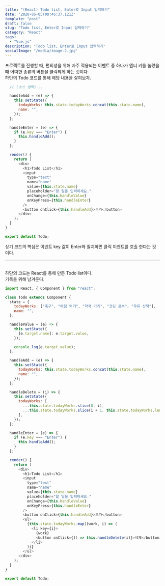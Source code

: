 ```yaml
---
title: "(React) Todo list, Enter로 Input 입력하기"
date: "2020-06-05T09:46:37.121Z"
template: "post"
draft: false
slug: "Todo list, Enter로 Input 입력하기"
category: "React"
tags:
  - "Vue.js"
description: "Todo list, Enter로 Input 입력하기"
socialImage: "/media/image-2.jpg"
---
```


프로젝트를 진행할 때, 편의성을 위해 자주 적용되는 이벤트 중 하나가 엔터 키를 눌렀을 때 어떠한 종류의 버튼을 클릭되게 하는 것이다.<br>
하단의 Todo 코드를 통해 해당 내용을 살펴보자.

```js
  // (소스 생략)...

  handleAdd = (e) => {
    this.setState({
      todayWorks: this.state.todayWorks.concat(this.state.name),
      name: "",
    });
  };

  handleEnter = (e) => {
    if (e.key === "Enter") {
      this.handleAdd();
    }
  };

  render() {
    return (
      <div>
        <h1>Todo List</h1>
        <input
          type="text"
          name="name"
          value={this.state.name}
          placeholder="할 일을 입력하세요."
          onChange={this.handleValue}
          onKeyPress={this.handleEnter}
        />
        <button onClick={this.handleAdd}>추가</button>
      </div>
    );
  }
}

export default Todo;
```

상기 코드의 핵심은 이벤트 key 값이 Enter와 일치하면 클릭 이벤트를 호출 한다는 것이다.
<br>

---

<br>
하단의 코드는 React를 통해 만든 Todo list이다.<br>
기록을 위해 남겨둔다.

```js
import React, { Component } from "react";

class Todo extends Component {
  state = {
    todayWorks: ["축구", "아침 먹기", "약국 가기", "코딩 공부", "우유 산책"],
    name: "",
  };

  handleValue = (e) => {
    this.setState({
      [e.target.name]: e.target.value,
    });

    console.log(e.target.value);
  };

  handleAdd = (e) => {
    this.setState({
      todayWorks: this.state.todayWorks.concat(this.state.name),
      name: "",
    });
  };

  handleDelete = (i) => {
    this.setState({
      todayWorks: [
        ...this.state.todayWorks.slice(0, i),
        ...this.state.todayWorks.slice(i + 1, this.state.todayWorks.length),
      ],
    });
  };

  handleEnter = (e) => {
    if (e.key === "Enter") {
      this.handleAdd();
    }
  };

  render() {
    return (
      <div>
        <h1>Todo List</h1>
        <input
          type="text"
          name="name"
          value={this.state.name}
          placeholder="할 일을 입력하세요."
          onChange={this.handleValue}
          onKeyPress={this.handleEnter}
        />
        <button onClick={this.handleAdd}>추가</button>
        <ul>
          {this.state.todayWorks.map((work, i) => (
            <li key={i}>
              {work}
              <button onClick={() => this.handleDelete(i)}>삭제</button>
            </li>
          ))}
        </ul>
      </div>
    );
  }
}

export default Todo;
```

<!--
### reference

- https://velog.io/@bathingape/JavaScript-var-let-const-%EC%B0%A8%EC%9D%B4%EC%A0%90 -->
